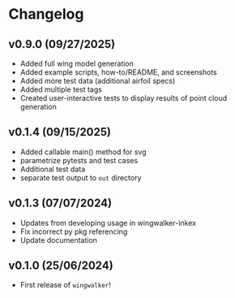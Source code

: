 # Changelog

## v0.9.0 (09/27/2025)

- Added full wing model generation
- Added example scripts, how-to/README, and screenshots
- Added more test data (additional airfoil specs)
- Added multiple test tags
- Created user-interactive tests to display results of point cloud generation

## v0.1.4 (09/15/2025)

- Added callable main() method for svg
- parametrize pytests and test cases
- Additional test data
- separate test output to `out` directory

## v0.1.3 (07/07/2024)

- Updates from developing usage in wingwalker-inkex
- Fix incorrect py pkg referencing
- Update documentation

## v0.1.0 (25/06/2024)

- First release of `wingwalker`!